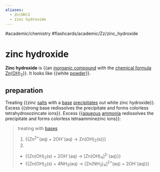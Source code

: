 ```yaml
---
aliases:
  - Zn(OH)2
  - zinc hydroxide
---
```


#academic/chemistry #flashcards/academic/Zz/zinc_hydroxide

# zinc hydroxide

__Zinc hydroxide__ is {{an [inorganic compound](inorganic%20compound.md) with the [chemical formula](chemical%20formula.md) [Zn](zinc.md)([OH](hydroxide.md))<sub>2</sub>}}. It looks like {{white [powder](powder.md)}}. <!--SR:!2023-06-28,65,310!2023-05-20,32,270-->

## preparation

Treating {{zinc [salts](salt%20(chemistry).md) with a [base](base%20(chemistry).md) [precipitates](precipitate.md) out white zinc hydroxide}}. Excess {{strong base redissolves the precipitate and forms colorless tetrahydroxozincate ions}}. Excess {{[aqueous](aqueous%20solution.md) [ammonia](ammonia.md) redissolves the precipitate and forms colorless tetraamminezinc ions}}: <!--SR:!2023-05-18,31,270!2023-06-03,35,230!2023-05-02,17,250-->

> treating with [bases](base%20(chemistry).md)
> 1. {{Zn<sup>2+</sup>(aq) + 2OH<sup>-</sup>(aq) → Zn(OH)<sub>2</sub>(s)}}
> 2.
> 	- {{Zn(OH)<sub>2</sub>(s) + 2OH<sup>-</sup>(aq) → \[Zn(OH)<sub>4</sub>\]<sup>2-</sup>(aq)}}
> 	- {{Zn(OH)<sub>2</sub>(s) + 4NH<sub>3</sub>(aq) → \[Zn(NH<sub>3</sub>)<sub>4</sub>\]<sup>2+</sup>(aq) + 2OH<sup>-</sup>(aq)}} <!--SR:!2023-07-05,72,310!2023-05-29,39,270!2023-06-16,53,290-->
